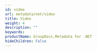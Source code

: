 ```yaml
---
id: video
url: metadata/net/video
title: Video
weight: 4
description: ""
keywords: 
productName: GroupDocs.Metadata for .NET
hideChildren: False
---
```

